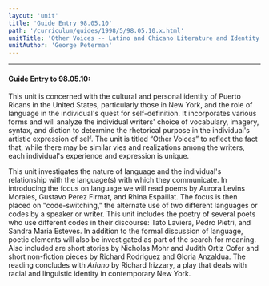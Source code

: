 ```yaml
---
layout: 'unit'
title: 'Guide Entry 98.05.10'
path: '/curriculum/guides/1998/5/98.05.10.x.html'
unitTitle: 'Other Voices -- Latino and Chicano Literature and Identity in America'
unitAuthor: 'George Peterman'
---
```


<body>
<hr/>
 <h4>
  Guide Entry to 98.05.10:
 </h4>
 This unit is concerned with the cultural and personal identity of Puerto Ricans in the United States, particularly those in New York, and the role of language in the individual's quest for self-definition.  It incorporates various forms and will analyze the individual writers' choice of vocabulary, imagery, syntax, and diction to determine the rhetorical purpose in the individual's artistic expression of self.  The unit is titled “Other Voices” to reflect the fact that, while there may be similar vies and realizations among the writers, each individual's experience and expression is unique.
 <p>
  This unit investigates the nature of language and the individual's relationship with the language(s) with which they communicate.  In introducing the focus on language we will read poems by Aurora Levins Morales, Gustavo Perez Firmat, and Rhina Espaillat.  The focus is then placed on "code-switching," the alternate use of two different languages or codes by a speaker or writer.  This unit includes the poetry of several poets who use different codes in their discourse:  Tato Laviera, Pedro Pietri, and Sandra Maria Esteves.  In addition to the formal discussion of language, poetic elements will also be investigated as part of the search for meaning.  Also included are short stories by Nicholas Mohr and Judith Ortiz Cofer and short non-fiction pieces by Richard Rodriguez and Gloria Anzaldua.  The reading concludes with
  <i>
   Ariano
  </i>
  by Richard Irizzary, a play that deals with racial and linguistic identity in contemporary New York.
 </p>

</body>
